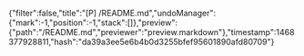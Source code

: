 {"filter":false,"title":"[P] /README.md","undoManager":{"mark":-1,"position":-1,"stack":[]},"preview":{"path":"/README.md","previewer":"preview.markdown"},"timestamp":1468377928811,"hash":"da39a3ee5e6b4b0d3255bfef95601890afd80709"}
